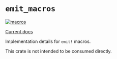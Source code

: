 # `emit_macros`

[![macros](https://github.com/emit-rs/emit/actions/workflows/macros.yml/badge.svg)](https://github.com/emit-rs/emit/actions/workflows/macros.yml)

[Current docs](https://docs.rs/emit_macros/1.11.0/emit_macros/index.html)

Implementation details for `emit!` macros.

This crate is not intended to be consumed directly.
